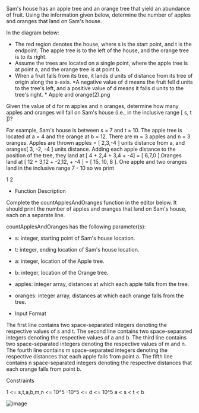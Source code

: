 Sam's house has an apple tree and an orange tree that yield an abundance of fruit. Using the information given below, determine the number of apples and oranges that land on Sam's house.

In the diagram below:

 - The red region denotes the house, where s is the start point, and t is the endpoint. The apple tree is to the left of the house, and the orange tree is to its right.
 - Assume the trees are located on a single point, where the apple tree is at point a, and the orange tree is at point b.
 - When a fruit falls from its tree, it lands d units of distance from its tree of origin along the x-axis. *A negative value of d means the fruit fell d units to the tree's left, and a positive value of d means it falls d units to the tree's right. *
Apple and orange(2).png

Given the value of d for m apples and n oranges, determine how many apples and oranges will fall on Sam's house (i.e., in the inclusive range [ s, t ])?

For example, Sam's house is between s = 7 and t = 10. The apple tree is located at a = 4 and the orange at b = 12. There are m = 3 apples and n = 3 oranges. Apples are thrown apples = [ 2,3,-4 ] units distance from a, and oranges[ 3, -2, -4 ] units distance. Adding each apple distance to the position of the tree, they land at [ 4 + 2,4 + 3,4 + -4] = [ 6,7,0 ].Oranges land at [ 12 + 3,12 + -2,12, + -4 ] = [ 15, 10, 8 ]. One apple and two oranges land in the inclusive range 7 - 10 so we print

1
2

- Function Description

Complete the countApplesAndOranges function in the editor below. It should print the number of apples and oranges that land on Sam's house, each on a separate line.

countApplesAndOranges has the following parameter(s):

 - s: integer, starting point of Sam's house location.
 - t: integer, ending location of Sam's house location.
 - a: integer, location of the Apple tree.
 - b: integer, location of the Orange tree.
 - apples: integer array, distances at which each apple falls from the tree.
 - oranges: integer array, distances at which each orange falls from the tree.

- Input Format

The first line contains two space-separated integers denoting the respective values of s and t.
The second line contains two space-separated integers denoting the respective values of a and b.
The third line contains two space-separated integers denoting the respective values of m and n.
The fourth line contains m space-separated integers denoting the respective distances that each apple falls from point a.
The fifth line contains n space-separated integers denoting the respective distances that each orange falls from point b.

Constraints

1 <= s,t,a,b,m,n <= 10^5
-10^5 <= d <= 10^5
a < s < t < b

![image](https://user-images.githubusercontent.com/47541659/171535800-39acdc8d-6d98-48b8-89cb-1945d4ef093e.png)




